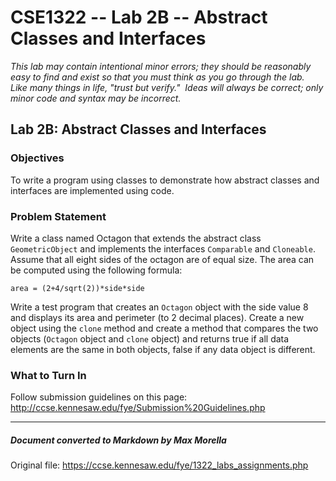 # CSE1322 -- Lab 2B -- Abstract Classes and Interfaces

_This lab may contain intentional minor errors; they should be reasonably easy to find and exist so that you must think as you go through the lab.  Like many things in life, "trust but verify."  Ideas will always be correct; only minor code and syntax may be incorrect._

## Lab 2B: Abstract Classes and Interfaces

### Objectives

To write a program using classes to demonstrate how abstract classes and interfaces are implemented using code.

### Problem Statement

Write a class named Octagon that extends the abstract class `GeometricObject` and implements the interfaces `Comparable` and `Cloneable`. Assume that all eight sides of the octagon are of equal size. The area can be computed using the following formula: 

 `area = (2+4/sqrt(2))*side*side`

Write a test program that creates an `Octagon` object with the side value 8 and displays its area and perimeter (to 2 decimal places). Create a new object using the `clone` method and create a method that compares the two objects (`Octagon` object and `clone` object) and returns true if all data elements are the same in both objects, false if any data object is different.

### What to Turn In

Follow submission guidelines on this page: http://ccse.kennesaw.edu/fye/Submission%20Guidelines.php

---
##### Document converted to Markdown by Max Morella
Original file: https://ccse.kennesaw.edu/fye/1322_labs_assignments.php
